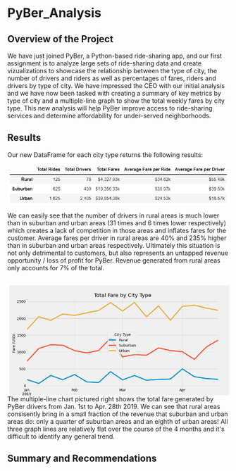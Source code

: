 # PyBer_Analysis

## Overview of the Project

We have just joined PyBer, a Python-based ride-sharing app, and our first assignment is to analyze large sets of ride-sharing data and create vizualizations to showcase the relationship between the type of city, the number of drivers and riders as well as percentages of fares, riders and drivers by type of city. We have impressed the CEO with our initial analysis and we have now been tasked with creating a summary of key metrics by type of city and a multiple-line graph to show the total weekly fares by city type. This new analysis will help PyBer improve access to ride-sharing services and determine affordability for under-served neighborhoods.

## Results

Our new DataFrame for each city type returns the following results:

<img align='center' src='Resources/PyBer_Summary.png'>

We can easily see that the number of drivers in rural areas is much lower than in suburban and urban areas (31 times and 6 times lower respectively) which creates a lack of competition in those areas and inflates fares for the customer. Average fares per driver in rural areas are 40% and 235% higher than in suburban and urban areas respectively. Ultimately this situation is not only detrimental to customers, but also represents an untapped revenue opportunity / loss of profit for PyBer. Revenue generated from rural areas only accounts for 7% of the total.

<br/>

<img align='right' src='PyBer_fare_summary.png' height="250">

The multiple-line chart pictured right shows the total fare generated by PyBer drivers from Jan. 1st to Apr. 28th 2019. We can see that rural areas consisently bring in a small fraction of the revenue that suburban and urban areas do: only a quarter of suburban areas and an eighth of urban areas! All three graph lines are relatively flat over the course of the 4 months and it's difficult to identify any general trend.

## Summary and Recommendations
